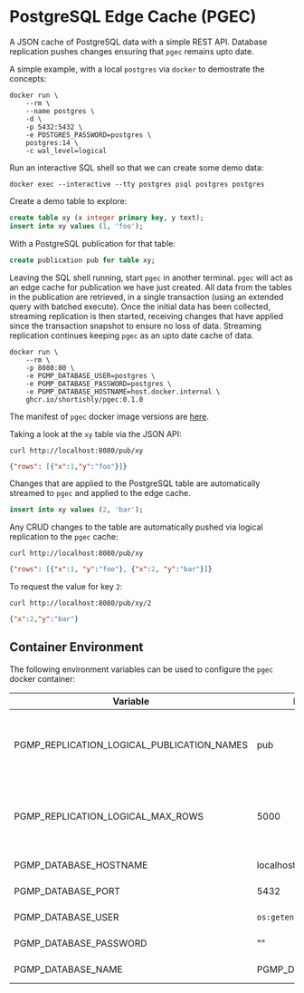 # PostgreSQL Edge Cache (PGEC)

A JSON cache of PostgreSQL data with a simple REST API. Database
replication pushes changes ensuring that `pgec` remains upto date.

A simple example, with a local `postgres` via `docker` to demostrate
the concepts:

```shell
docker run \
    --rm \
    --name postgres \
    -d \
    -p 5432:5432 \
    -e POSTGRES_PASSWORD=postgres \
    postgres:14 \
    -c wal_level=logical
```

Run an interactive SQL shell so that we can create some demo data:

```shell
docker exec --interactive --tty postgres psql postgres postgres
```

Create a demo table to explore:

```sql
create table xy (x integer primary key, y text);
insert into xy values (1, 'foo');
```

With a PostgreSQL publication for that table:

```sql
create publication pub for table xy;
```

Leaving the SQL shell running, start `pgec` in another
terminal. `pgec` will act as an edge cache for publication we have
just created. All data from the tables in the publication are
retrieved, in a single transaction (using an extended query with
batched execute). Once the initial data has been collected, streaming
replication is then started, receiving changes that have applied since
the transaction snapshot to ensure no loss of data. Streaming
replication continues keeping `pgec` as an upto date cache of data.

```shell
docker run \
    --rm \
    -p 8080:80 \
    -e PGMP_DATABASE_USER=postgres \
    -e PGMP_DATABASE_PASSWORD=postgres \
    -e PGMP_DATABASE_HOSTNAME=host.docker.internal \
    ghcr.io/shortishly/pgec:0.1.0
```

The manifest of `pgec` docker image versions are
[here](https://github.com/shortishly/pgec/pkgs/container/pgec).

Taking a look at the `xy` table via the JSON API:

```shell
curl http://localhost:8080/pub/xy
```
```json
{"rows": [{"x":1,"y":"foo"}]}
```

Changes that are applied to the PostgreSQL table are automatically
streamed to `pgec` and applied to the edge cache.

```sql
insert into xy values (2, 'bar');
```

Any CRUD changes to the table are automatically pushed via logical
replication to the `pgec` cache:

```shell
curl http://localhost:8080/pub/xy
```
```json
{"rows": [{"x":1, "y":"foo"}, {"x":2, "y":"bar"}]}
```

To request the value for key `2`:

```shell
curl http://localhost:8080/pub/xy/2
```
```json
{"x":2,"y":"bar"}
```


## Container Environment

The following environment variables can be used to configure the `pgec` docker container:

|Variable | Default | Description |
|-|-|-|
|PGMP_REPLICATION_LOGICAL_PUBLICATION_NAMES | pub | Comma separated list of publication names to replicate |
|PGMP_REPLICATION_LOGICAL_MAX_ROWS | 5000 | Maximum rows to page the initial replication table state |
|PGMP_DATABASE_HOSTNAME | localhost | Database hostname |
|PGMP_DATABASE_PORT | 5432 | Database port |
|PGMP_DATABASE_USER | `os:getenv("USER")` | Database username |
|PGMP_DATABASE_PASSWORD | "" | Database password |
|PGMP_DATABASE_NAME | PGMP_DATABASE_USER | Database name |
